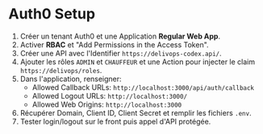 # Auth0 Setup

1. Créer un tenant Auth0 et une Application **Regular Web App**.
2. Activer **RBAC** et "Add Permissions in the Access Token".
3. Créer une API avec l'Identifier `https://delivops-codex.api/`.
4. Ajouter les rôles `ADMIN` et `CHAUFFEUR` et une Action pour injecter le claim `https://delivops/roles`.
5. Dans l'application, renseigner:
   - Allowed Callback URLs: `http://localhost:3000/api/auth/callback`
   - Allowed Logout URLs: `http://localhost:3000/`
   - Allowed Web Origins: `http://localhost:3000`
6. Récupérer Domain, Client ID, Client Secret et remplir les fichiers `.env`.
7. Tester login/logout sur le front puis appel d'API protégée.
